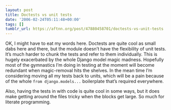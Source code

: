 ```yaml
---
layout: post
title: Doctests vs unit tests
date: '2006-02-24T05:11:48+00:00'
tags: []
tumblr_url: https://aftnn.org/post/47880458701/doctests-vs-unit-tests
---
```

<p>OK, I might have to eat my words here. Doctests are quite cool as small dabs here and there, but the module doesn&rsquo;t have the flexibility of unit tests. It&rsquo;s much harder to chunk the tests and refer to them individually. This is hugely exacerbated by the whole Django model magic madness. Hopefully most of the gymnastics I&rsquo;m doing in testing at the moment will become redundant when magic-removal hits the shelves. In the mean time I&rsquo;m considering moving all my tests back to units, which will be a pain because of the whole <code>from django.models...</code> boilerplate that&rsquo;s required everywhere.</p>
<p>Also, having the tests in with code is quite cool in some ways, but it does make getting around the files tricky when the blocks get large. So much for literate programming.</p>

